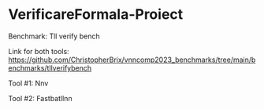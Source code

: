 # VerificareFormala-Proiect

Benchmark: Tll verify bench

Link for both tools: https://github.com/ChristopherBrix/vnncomp2023_benchmarks/tree/main/benchmarks/tllverifybench

Tool #1: Nnv

Tool #2: Fastbatllnn
